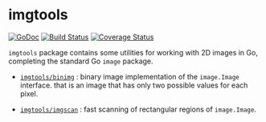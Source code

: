 # imgtools

[![GoDoc](http://img.shields.io/badge/go-documentation-blue.svg?style=flat-square)](http://godoc.org/github.com/aurelien-rainone/imgtools) [![Build Status](https://travis-ci.org/aurelien-rainone/imgtools.svg?branch=master)](https://travis-ci.org/aurelien-rainone/imgtools) [![Coverage Status](https://coveralls.io/repos/github/aurelien-rainone/imgtools/badge.svg?branch=master)](https://coveralls.io/github/aurelien-rainone/imgtools?branch=master)


`imgtools` package contains some utilities for working with 2D images in Go,
completing the standard Go `image` package.

- [`imgtools/binimg`](./imgtools/binimg) : binary image implementation of the `image.Image`
interface. that is an image that has only two possible values for each pixel.

- [`imgtools/imgscan`](./imgtools/imgscan) : fast scanning of rectangular regions of `image.Image`.
